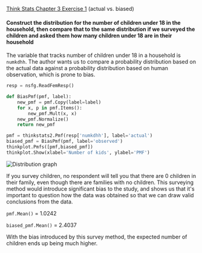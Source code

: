 [Think Stats Chapter 3 Exercise 1](http://greenteapress.com/thinkstats2/html/thinkstats2004.html#toc31) (actual vs. biased)

#### Construct the distribution for the number of children under 18 in the household, then compare that to the same distribution if we surveyed the children and asked them how many children under 18 are in their household

The variable that tracks number of children under 18 in a household is `numkdhh`. The author wants us to compare a probability distribution based on the actual data against a probability distribution based on human observation, which is prone to bias.

```python
resp = nsfg.ReadFemResp()

def BiasPmf(pmf, label):
    new_pmf = pmf.Copy(label=label)
    for x, p in pmf.Items():
        new_pmf.Mult(x, x)
    new_pmf.Normalize()
    return new_pmf

pmf = thinkstats2.Pmf(resp['numkdhh'], label='actual')
biased_pmf = BiasPmf(pmf, label='observed')
thinkplot.Pmfs([pmf,biased_pmf])
thinkplot.Show(xlabel='Number of kids', ylabel='PMF')
```

![Distribution graph](../../img/ex3-1_graph1)

If you survey children, no respondent will tell you that there are 0 children in their family, even though there are families with no children. This surveying method would introduce significant bias to the study, and shows us that it's important to question how the data was obtained so that we can draw valid conclusions from the data.

`pmf.Mean()` = 1.0242

`biased_pmf.Mean()` = 2.4037

With the bias introduced by this survey method, the expected number of children ends up being much higher.
